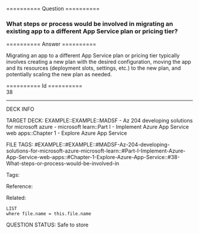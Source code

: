 ========== Question ==========  

### What steps or process would be involved in migrating an existing app to a different App Service plan or pricing tier?  

========== Answer ==========  

Migrating an app to a different App Service plan or pricing tier typically
involves creating a new plan with the desired configuration, moving the app and
its resources (deployment slots, settings, etc.) to the new plan, and
potentially scaling the new plan as needed.

========== Id ==========  
38

---

DECK INFO

TARGET DECK: EXAMPLE::EXAMPLE::MADSF - Az 204 developing solutions for microsoft azure - microsoft learn::Part I - Implement Azure App Service web apps::Chapter 1 - Explore Azure App Service

FILE TAGS: #EXAMPLE::#EXAMPLE::#MADSF-Az-204-developing-solutions-for-microsoft-azure-microsoft-learn::#Part-I-Implement-Azure-App-Service-web-apps::#Chapter-1-Explore-Azure-App-Service::#38-What-steps-or-process-would-be-involved-in

Tags:

Reference:

Related:

```dataview
LIST
where file.name = this.file.name
```
QUESTION STATUS: Safe to store
